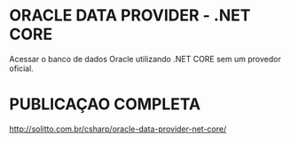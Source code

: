 # ORACLE DATA PROVIDER - .NET CORE
Acessar o banco de dados Oracle utilizando .NET CORE sem um provedor oficial.

# PUBLICAÇAO COMPLETA
http://solitto.com.br/csharp/oracle-data-provider-net-core/

